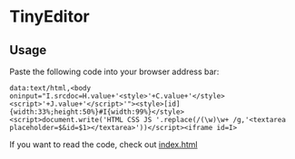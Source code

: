 # TinyEditor

## Usage

Paste the following code into your browser address bar:

    data:text/html,<body oninput="I.srcdoc=H.value+'<style>'+C.value+'</style><script>'+J.value+'</script>'"><style>[id]{width:33%;height:50%}#I{width:99%}</style><script>document.write('HTML CSS JS '.replace(/(\w)\w+ /g,'<textarea placeholder=$&id=$1></textarea>'))</script><iframe id=I>

If you want to read the code, check out [index.html](./index.html)
